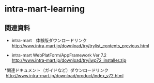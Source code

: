 # intra-mart-learning

## 関連資料
  * intra-mart　体験版ダウンロードリンク  
  <http://www.intra-mart.jp/download/try/trylist_contents_previous.html>
  
  * intra-mart WebPlatForm/AppFramework Ver 7.2  
  <http://www.intra-mart.jp/download/try/iwp72_installer.zip>

*関連ドキュメント（ガイドなど）ダウンロードリンク  
  <http://www.intra-mart.jp/download/product/index_v72.html>  
